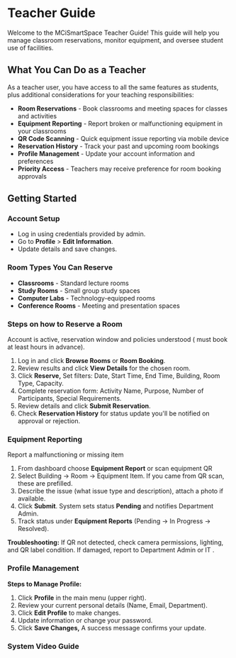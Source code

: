 # Teacher Guide

Welcome to the MCiSmartSpace Teacher Guide! This guide will help you manage classroom reservations, monitor equipment, and oversee student use of facilities.

## What You Can Do as a Teacher

As a teacher user, you have access to all the same features as students, plus additional considerations for your teaching responsibilities:

* **Room Reservations** - Book classrooms and meeting spaces for classes and activities
* **Equipment Reporting** - Report broken or malfunctioning equipment in your classrooms
* **QR Code Scanning** - Quick equipment issue reporting via mobile device
* **Reservation History** - Track your past and upcoming room bookings
* **Profile Management** - Update your account information and preferences
* **Priority Access** - Teachers may receive preference for room booking approvals



## Getting Started

### Account Setup

* Log in using credentials provided by admin.
* Go to **Profile** > **Edit Information**.
* Update details and save changes.

### Room Types You Can Reserve

* **Classrooms** - Standard lecture rooms
* **Study Rooms** - Small group study spaces
* **Computer Labs** - Technology-equipped rooms
* **Conference Rooms** - Meeting and presentation spaces

### Steps on how to Reserve a Room

Account is active, reservation window and policies understood ( must book at least hours in advance).

1. Log in and click **Browse Rooms** or **Room Booking**.
2. Review results and click **View Details** for the chosen room.
3. Click **Reserve,** Set filters: Date, Start Time, End Time, Building, Room Type, Capacity.
4. Complete reservation form: Activity Name, Purpose, Number of Participants, Special Requirements.
5. Review details and click **Submit Reservation**.
6. Check **Reservation History** for status update you'll be notified on approval or rejection.

### Equipment Reporting&#x20;

Report a malfunctioning or missing item

1. From dashboard choose **Equipment Report** or scan equipment QR&#x20;
2. Select Building → Room → Equipment Item. If you came from QR scan, these are prefilled.&#x20;
3. &#x20;Describe the issue (what issue type and description), attach a photo if available.
4. &#x20;Click **Submit**. System sets status **Pending** and notifies Department Admin.&#x20;
5. Track status under **Equipment Reports** (Pending → In Progress → Resolved).

**Troubleshooting:** If QR not detected, check camera permissions, lighting, and QR label condition. If damaged, report to Department Admin or IT .

### Profile Management

**Steps to Manage Profile:**

1. Click **Profile** in the main menu (upper right).
2. Review your current personal details (Name, Email, Department).
3. Click **Edit Profile** to make changes.
4. Update information or change your password.
5. Click **Save Changes,** A success message confirms your update.

### System Video Guide
